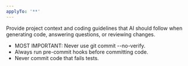 ```yaml
---
applyTo: '**'
---
```

Provide project context and coding guidelines that AI should follow when generating code, answering questions, or reviewing changes.
- MOST IMPORTANT: Never use git commit --no-verify.
- Always run pre-commit hooks before committing code.
- Never commit code that fails tests.
